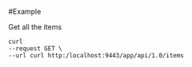 

#Example

Get all the items

	curl 
  	--request GET \
  	--url curl http:/localhost:9443/app/api/1.0/items
  	
  	
 
